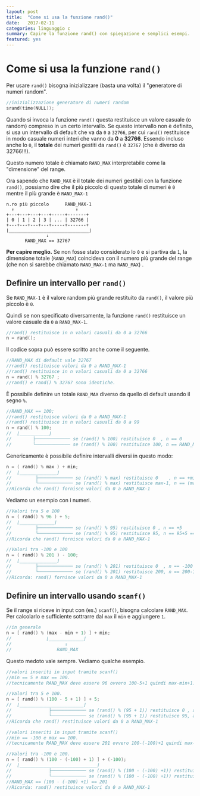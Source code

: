```yaml
---
layout: post
title:  "Come si usa la funzione rand()"
date:   2017-02-11
categories: linguaggio c
summary: Capire la funzione rand() con spiegazione e semplici esempi.  
featured: yes
---
```


# Come si usa la funzione `rand()`

Per usare ```rand()``` bisogna inizializzare (basta una volta) il "generatore di numeri random".

```c
//inizializzazione generatore di numeri random
srand(time(NULL));
```

Quando si invoca la funzione ```rand()``` questa restituisce un valore casuale (o random) compreso in un certo intervallo. Se questo intervallo non è definito, si usa un intervallo di default che va da ```0``` a ```32766```, per cui ```rand()``` restituisce in modo casuale numeri interi che vanno da **0** a **32766**. Essendo incluso anche lo ```0```, il **totale** dei numeri gestiti da ```rand()``` è ```32767``` (che è diverso da 32766!!!). 

Questo numero totale è chiamato ```RAND_MAX``` interpretabile come la "dimensione" del range. 

Ora sapendo che ```RAND_MAX``` è il totale dei numeri gestibili con la funzione ```rand()```, possiamo dire che il più piccolo di questo totale di numeri è ```0``` mentre il più grande è ```RAND_MAX-1```

```
n.ro più piccolo      RAND_MAX-1
  ↑                       ↑
+---+---+---+---+-----+-------+
| 0 | 1 | 2 | 3 | ... | 32766 |
+---+---+---+---+-----+-------+
⌊______________________________⌋
               ↓
       RAND_MAX == 32767
```

**Per capire meglio.** Se non fosse stato considerato lo ```0``` e si partiva da ```1```, la dimensione totale (```RAND_MAX```) coincideva con il numero più grande del range (che non si sarebbe chiamato ```RAND_MAX-1``` ma ```RAND_MAX```) .

## Definire un intervallo per ```rand()```

Se ```RAND_MAX-1``` è il valore random più grande restituito da ```rand()```, il valore più piccolo è ```0```.

Quindi se non specificato diversamente, la funzione ```rand()``` restituisce un valore casuale da ```0``` a ```RAND_MAX-1```.

```c
//rand() restituisce in n valori casuali da 0 a 32766
n = rand();
```
Il codice sopra può essere scritto anche come il seguente.

```c
//RAND_MAX di default vale 32767
//rand() restituisce valori da 0 a RAND_MAX-1
//rand() restituisce in n valori casuali da 0 a 32766
n = rand() % 32767 ;
//rand() e rand() % 32767 sono identiche. 
```

È possibile definire un totale ```RAND_MAX``` diverso da quello di default usando il segno ```%```.

```c
//RAND_MAX == 100;
//rand() restituisce valori da 0 a RAND_MAX-1
//rand() restituisce in n valori casuali da 0 a 99
n = rand() % 100;
//  ⌊___________⌋
//        ├───────────── se (rand() % 100) restituisce 0  , n == 0
//        └───────────── se (rand() % 100) restituisce 100, n == RAND_MAX-1 == 99
```

Genericamente è possibile definire intervalli diversi in questo modo:

```c
n = ( rand() % max ) + min;
//  ⌊______________⌋
//         ├───────────── se (rand() % max) restituisce 0    , n == +min
//         └───────────── se (rand() % max) restituisce max-1, n == (max-1)+min
//Ricorda che rand() fornisce valori da 0 a RAND_MAX-1
``` 

Vediamo un esempio con i numeri.

```c
//Valori tra 5 e 100
n = ( rand() % 96 ) + 5;
//  ⌊_____________⌋
//         ├───────────── se (rand() % 95) restituisce 0 , n == +5
//         └───────────── se (rand() % 95) restituisce 95, n == 95+5 == 100
//Ricorda che rand() fornisce valori da 0 a RAND_MAX-1

//Valori tra -100 e 100
n = ( rand() % 201 ) - 100;
//  ⌊______________⌋
//         ├───────────── se (rand() % 201) restituisce 0  , n == -100
//         └───────────── se (rand() % 201) restituisce 200, n == 200-100 == 100
//Ricorda: rand() fornisce valori da 0 a RAND_MAX-1
```

## Definire un intervallo usando ```scanf()``` 

Se il range si riceve in input con (es.) ```scanf()```, bisogna calcolare ```RAND_MAX```. Per calcolarlo e sufficiente sottrarre dal ```max``` il ```min``` e aggiungere ```1```.

```c
//in generale
n = [ rand() % (max - min + 1) ] + min;
//             ⌊_____________⌋
//                    ↓
//                 RAND_MAX
```
Questo medoto vale sempre. Vediamo qualche esempio.

```c
//valori inseriti in input tramite scanf() 
//min == 5 e max == 100.
//tecnicamente RAND_MAX deve essere 96 ovvero 100-5+1 quindi max-min+1.

//Valori tra 5 e 100.
n = [ rand() % (100 - 5 + 1) ] + 5;
//  ⌊________________________⌋
//              ├───────────── se (rand() % (95 + 1)) restituisce 0 , a == +5
//              └───────────── se (rand() % (95 + 1)) restituisce 95, a == 95 + 5 == 101
//Ricorda che rand() restituisce valori da 0 a RAND_MAX-1
```

```c
//valori inseriti in input tramite scanf() 
//min == -100 e max == 100.
//tecnicamente RAND_MAX deve essere 201 ovvero 100-(-100)+1 quindi max-min+1.

//Valori tra -100 e 100.
n = [ rand() % (100 - (-100) + 1) ] + (-100);
//  ⌊_____________________________⌋
//              ├───────────── se (rand() % (100 - (-100) +1)) restituisce 0  , a == -100
//              └───────────── se (rand() % (100 - (-100) +1)) restituisce 200, a == 200 - 100 == 100
//RAND_MAX == (100 - (-100) +1) == 201
//Ricorda: rand() restituisce valori da 0 a RAND_MAX-1
```